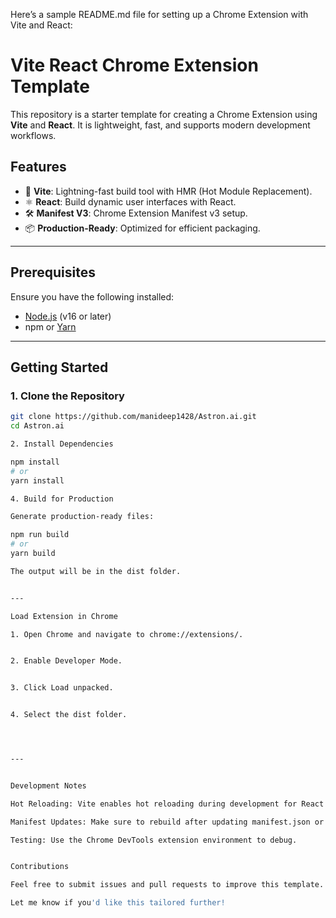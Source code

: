 
Here’s a sample README.md file for setting up a Chrome Extension with Vite and React:

# Vite React Chrome Extension Template

This repository is a starter template for creating a Chrome Extension using **Vite** and **React**. It is lightweight, fast, and supports modern development workflows.

## Features

- 🚀 **Vite**: Lightning-fast build tool with HMR (Hot Module Replacement).
- ⚛️ **React**: Build dynamic user interfaces with React.
- 🛠️ **Manifest V3**: Chrome Extension Manifest v3 setup.
- 📦 **Production-Ready**: Optimized for efficient packaging.

---

## Prerequisites

Ensure you have the following installed:

- [Node.js](https://nodejs.org/) (v16 or later)
- npm or [Yarn](https://yarnpkg.com/)

---

## Getting Started

### 1. Clone the Repository

```bash
git clone https://github.com/manideep1428/Astron.ai.git
cd Astron.ai

2. Install Dependencies

npm install
# or
yarn install

4. Build for Production

Generate production-ready files:

npm run build
# or
yarn build

The output will be in the dist folder.


---

Load Extension in Chrome

1. Open Chrome and navigate to chrome://extensions/.


2. Enable Developer Mode.


3. Click Load unpacked.


4. Select the dist folder.




---


Development Notes

Hot Reloading: Vite enables hot reloading during development for React components.

Manifest Updates: Make sure to rebuild after updating manifest.json or background scripts.

Testing: Use the Chrome DevTools extension environment to debug.


Contributions

Feel free to submit issues and pull requests to improve this template. Your contributions are welcome!

Let me know if you'd like this tailored further!

